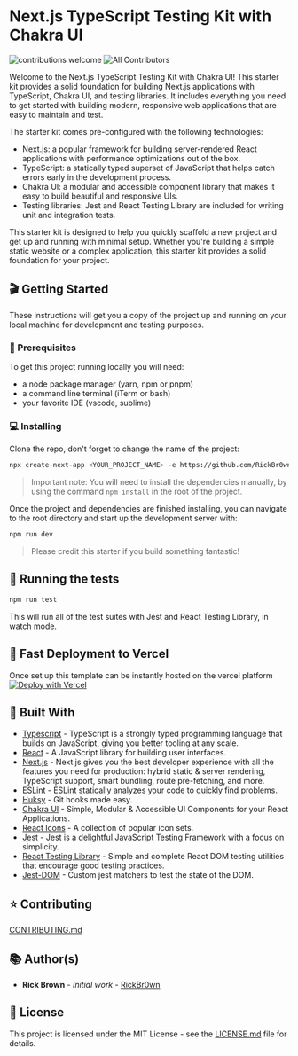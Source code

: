 # Next.js TypeScript Testing Kit with Chakra UI

![contributions welcome](https://img.shields.io/badge/contributions-welcome-brightgreen.svg?style=flat)
![All Contributors](https://img.shields.io/badge/all_contributors-1-orange.svg?style=flat-square)

Welcome to the Next.js TypeScript Testing Kit with Chakra UI! This starter kit provides a solid foundation for building Next.js applications with TypeScript, Chakra UI, and testing libraries. It includes everything you need to get started with building modern, responsive web applications that are easy to maintain and test.

The starter kit comes pre-configured with the following technologies:

- Next.js: a popular framework for building server-rendered React applications with performance optimizations out of the box.
- TypeScript: a statically typed superset of JavaScript that helps catch errors early in the development process.
- Chakra UI: a modular and accessible component library that makes it easy to build beautiful and responsive UIs.
- Testing libraries: Jest and React Testing Library are included for writing unit and integration tests.

This starter kit is designed to help you quickly scaffold a new project and get up and running with minimal setup. Whether you're building a simple static website or a complex application, this starter kit provides a solid foundation for your project.

## 🎬 Getting Started

These instructions will get you a copy of the project up and running on your local machine for development and testing purposes.

### 🧳 Prerequisites

To get this project running locally you will need:

- a node package manager (yarn, npm or pnpm)
- a command line terminal (iTerm or bash)
- your favorite IDE (vscode, sublime)

### 💻 Installing

Clone the repo, don't forget to change the name of the project:

```bash
npx create-next-app <YOUR_PROJECT_NAME> -e https://github.com/RickBr0wn/next-typescript-testing-kit-with-chakra-ui
```

> Important note: You will need to install the dependencies manually, by using the command `npm install` in the root of the project.

Once the project and dependencies are finished installing, you can navigate to the root directory and start up the development server with:

```bash
npm run dev
```

> Please credit this starter if you build something fantastic!

## 🧪 Running the tests

```bash
npm run test
```

This will run all of the test suites with Jest and React Testing Library, in watch mode.

## 🚀 Fast Deployment to Vercel

Once set up this template can be instantly hosted on the vercel platform
[![Deploy with Vercel](https://vercel.com/button)](https://vercel.com/new/project?template=https://github.com/RickBr0wn/next-typescript-testing-kit-with-chakra-ui)

## 🧐 Built With

- [Typescript](https://www.typescriptlang.org/) - TypeScript is a strongly typed programming language that builds on JavaScript, giving you better tooling at any scale.
- [React](https://reactjs.org) - A JavaScript library for building user interfaces.
- [Next.js](https://nextjs.org/) - Next.js gives you the best developer experience with all the features you need for production: hybrid static & server rendering, TypeScript support, smart bundling, route pre-fetching, and more.
- [ESLint](https://eslint.org/) - ESLint statically analyzes your code to quickly find problems.
- [Huksy](https://github.com/typicode/husky#readme) - Git hooks made easy.
- [Chakra UI](https://chakra-ui.com/) - Simple, Modular & Accessible UI Components for your React Applications.
- [React Icons](https://react-icons.github.io/react-icons) - A collection of popular icon sets.
- [Jest](https://jestjs.io/) - Jest is a delightful JavaScript Testing Framework with a focus on simplicity.
- [React Testing Library](https://testing-library.com/docs/react-testing-library/intro/) - Simple and complete React DOM testing utilities that encourage good testing practices.
- [Jest-DOM](https://github.com/testing-library/jest-dom#readme) - Custom jest matchers to test the state of the DOM.

## ⭐️ Contributing

[CONTRIBUTING.md](https://gist.github.com/RickBr0wn/0b4a139f833e0d0bafddb0d043644b20)

## 📚 Author(s)

- **Rick Brown** - _Initial work_ - [RickBr0wn](https://github.com/RickBr0wn)

## 🪪 License

This project is licensed under the MIT License - see the [LICENSE.md](https://gist.github.com/RickBr0wn/5f95ee6118bb32034e2b94acbd88a99d) file for details.
